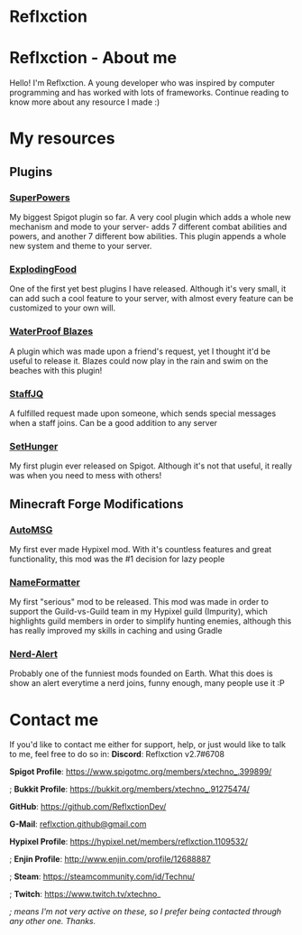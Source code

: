 # Reflxction

# Reflxction - About me

Hello! I'm Reflxction. A young developer who was inspired by computer programming and has worked with lots of frameworks. Continue reading to know more about any resource I made :)

# My resources

## Plugins
### [SuperPowers](https://reflxctiondev.github.io/SuperPowers)
My biggest Spigot plugin so far. A very cool plugin which adds a whole new mechanism and mode to your server- adds 7 different combat abilities and powers, and another 7 different bow abilities. This plugin appends a whole new system and theme to your server.
### [ExplodingFood](https://reflxctiondev.github.io/ExplodingFood)
One of the first yet best plugins I have released. Although it's very small, it can add such a cool feature to your server, with almost every feature can be customized to your own will.
### [WaterProof Blazes](https://reflxctiondev.github.io/WaterProofBlazes)
A plugin which was made upon a friend's request, yet I thought it'd be useful to release it. Blazes could now play in the rain and swim on the beaches with this plugin!
### [StaffJQ](https://reflxctiondev.github.io/StaffJQ)
A fulfilled request made upon someone, which sends special messages when a staff joins. Can be a good addition to any server
### [SetHunger](https://reflxctiondev.github.io/SetHunger)
My first plugin ever released on Spigot. Although it's not that useful, it really was when you need to mess with others!
## Minecraft Forge Modifications
### [AutoMSG](https://reflxctiondev.github.io/AutoMSG)
My first ever made Hypixel mod. With it's countless features and great functionality, this mod was the #1 decision for lazy people
### [NameFormatter](https://reflxctiondev.github.io/NameFormatter)
My first "serious" mod to be released. This mod was made in order to support the Guild-vs-Guild team in my Hypixel guild (Impurity), which highlights guild members in order to simplify hunting enemies, although this has really improved my skills in caching and using Gradle
### [Nerd-Alert](https://reflxctiondev.github.io/Nerd-Alert)
Probably one of the funniest mods founded on Earth. What this does is show an alert everytime a nerd joins, funny enough, many people use it :P

# Contact me
If you'd like to contact me either for support, help, or just would like to talk to me, feel free to do so in:
**Discord**: Reflxction v2.7#6708

**Spigot Profile**: https://www.spigotmc.org/members/xtechno_.399899/

; **Bukkit Profile**: https://bukkit.org/members/xtechno_.91275474/

**GitHub**: https://github.com/ReflxctionDev/

**G-Mail**: reflxction.github@gmail.com

**Hypixel Profile**: https://hypixel.net/members/reflxction.1109532/

; **Enjin Profile**: http://www.enjin.com/profile/12688887

; **Steam**: https://steamcommunity.com/id/Technu/

; **Twitch**: https://www.twitch.tv/xtechno_

*; means I'm not very active on these, so I prefer being contacted through any other one. Thanks.* 
